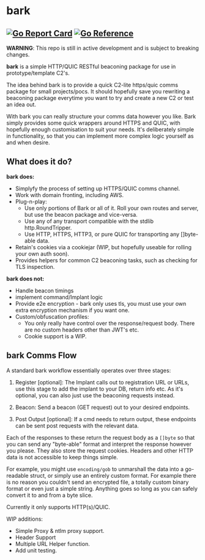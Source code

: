 # bark
[![Go Report Card](https://goreportcard.com/badge/github.com/salukikit/bark)](https://goreportcard.com/report/github.com/salukikit/bark)
[![Go Reference](https://pkg.go.dev/badge/github.com/salukikit/bark.svg)](https://pkg.go.dev/github.com/salukikit/bark)
---
**WARNING**: This repo is still in active development and is subject to breaking changes.

**bark** is a simple HTTP/QUIC RESTful beaconing package for use in prototype/template C2's.

The idea behind bark is to provide a quick C2-lite https/quic comms package for small projects/pocs. It should hopefully save you rewriting a beaconing package everytime you want to try and create a new C2 or test an idea out. 

With bark you can really structure your comms data however you like. Bark simply provides some quick wrappers around HTTPS and QUIC, with hopefully enough customisation to suit your needs. It's deliberately simple in functionality, so that you can implement more complex logic yourself as and when desire.

## What does it do?

**bark does:**
* Simplyfy the process of setting up HTTPS/QUIC comms channel.
* Work with domain fronting, including AWS.
* Plug-n-play:
    - Use only portions of Bark or all of it. Roll your own routes and server, but use the beacon package and vice-versa.
    - Use any of any transport compatible with the stdlib http.RoundTripper.
    - Use HTTP, HTTPS, HTTP3, or pure QUIC for transporting any []byte-able data.
* Retain's cookies via a cookiejar (WIP, but hopefully useable for rolling your own auth soon).
* Provides helpers for common C2 beaconing tasks, such as checking for TLS inspection.

**bark does not:**
* Handle beacon timings
* implement command/Implant logic
* Provide e2e encryption - bark only uses tls, you must use your own extra encryption mechanism if you want one.
* Custom/obfuscation profiles: 
    - You only really have control over the response/request body. There are no custom headers other than JWT's etc.
    - Cookie support is a WIP.
## bark Comms Flow

A standard bark workflow essentially operates over three stages:

1. Register [optional]:
The Implant calls out to registration URL or URLs, use this stage to add the implant to your DB, return info etc.
As it's optional, you can also just use the beaconing requests instead.

2. Beacon:
Send a beacon (GET request) out to your desired endpoints.

3. Post Output [optional]:
If a cmd needs to return output, these endpoints can be sent post requests with the relevant data. 

Each of the responses to these return the request body as a `[]byte` so that you can send any "byte-able" format and interpret the response however you please. They also store the request cookies. Headers and other HTTP data is not accessible to keep things simple.

For example, you might use `encoding/gob` to unmarshall the data into a go-readable struct, or simply use an entirely custom format. For example there is no reason you couldn't send an encrypted file, a totally custom binary format or even just a simple string. Anything goes so long as you can safely convert it to and from a byte slice.

Currently it only supports HTTP(s)/QUIC. 

WIP additions:
* Simple Proxy & ntlm proxy support.
* Header Support
* Multiple URL Helper function.
* Add unit testing.